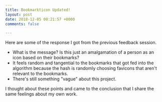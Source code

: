 ```yaml
---
title: Bookmarkticon Updated!
layout: post
date: 2018-12-05 00:21:57 +0000
comments: false

---
```

Here are some of the response I got from the previous feedback session.

* What is the message? Is this just an amalgamation of a person as an icon based on their bookmarks?
* It feels random and tangential to the bookmarks that got fed into the algorithm because the hash is randomly choosing favicons that aren't relevant to the bookmarks.
* There's still something "vague" about this project.

I thought about these points and came to the conclusion that I share the same feelings about my own work. 